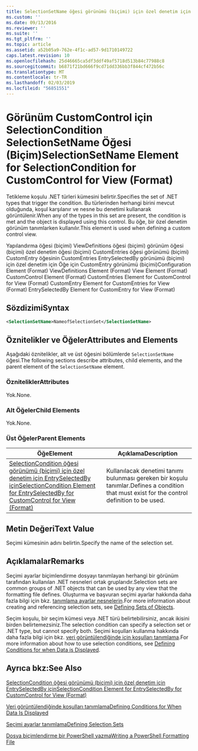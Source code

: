 ```yaml
---
title: SelectionSetName öğesi görünümü (biçimi) için özel denetim için SelectionCondition için | Microsoft Docs
ms.custom: ''
ms.date: 09/13/2016
ms.reviewer: ''
ms.suite: ''
ms.tgt_pltfrm: ''
ms.topic: article
ms.assetid: a52b05a9-762e-4f1c-ad57-9d1710149722
caps.latest.revision: 10
ms.openlocfilehash: 25d46665ca5df3ddf49af5718d513b84c77988c8
ms.sourcegitcommit: b6871f21bd666f9cd71dd336bb3f844cf472b56c
ms.translationtype: MT
ms.contentlocale: tr-TR
ms.lasthandoff: 02/03/2019
ms.locfileid: "56851551"
---
```

# <a name="selectionsetname-element-for-selectioncondition-for-customcontrol-for-view-format"></a><span data-ttu-id="db34f-102">Görünüm CustomControl için SelectionCondition SelectionSetName Öğesi (Biçim)</span><span class="sxs-lookup"><span data-stu-id="db34f-102">SelectionSetName Element for SelectionCondition for CustomControl for View (Format)</span></span>

<span data-ttu-id="db34f-103">Tetikleme koşulu .NET türleri kümesini belirtir.</span><span class="sxs-lookup"><span data-stu-id="db34f-103">Specifies the set of .NET types that trigger the condition.</span></span> <span data-ttu-id="db34f-104">Bu türlerinden herhangi birini mevcut olduğunda, koşul karşılanır ve nesne bu denetimi kullanarak görüntülenir.</span><span class="sxs-lookup"><span data-stu-id="db34f-104">When any of the types in this set are present, the condition is met and the object is displayed using this control.</span></span> <span data-ttu-id="db34f-105">Bu öğe, bir özel denetim görünüm tanımlarken kullanılır.</span><span class="sxs-lookup"><span data-stu-id="db34f-105">This element is used when defining a custom control view.</span></span>

<span data-ttu-id="db34f-106">Yapılandırma öğesi (biçimi) ViewDefinitions öğesi (biçimi) görünüm öğesi (biçimi) özel denetim öğesi (biçimi) CustomEntries öğesi görünümü (biçimi) CustomEntry öğesinin CustomEntries EntrySelectedBy görünümü (biçimi) için özel denetim için Öğe için CustomEntry görünümü (biçimi)</span><span class="sxs-lookup"><span data-stu-id="db34f-106">Configuration Element (Format) ViewDefinitions Element (Format) View Element (Format) CustomControl Element (Format) CustomEntries Element for CustomControl for View (Format) CustomEntry Element for CustomEntries for View (Format) EntrySelectedBy Element for CustomEntry for View (Format)</span></span>

## <a name="syntax"></a><span data-ttu-id="db34f-107">Sözdizimi</span><span class="sxs-lookup"><span data-stu-id="db34f-107">Syntax</span></span>

```xml
<SelectionSetName>NameofSelectionSet</SelectionSetName>
```

## <a name="attributes-and-elements"></a><span data-ttu-id="db34f-108">Öznitelikler ve Öğeler</span><span class="sxs-lookup"><span data-stu-id="db34f-108">Attributes and Elements</span></span>

<span data-ttu-id="db34f-109">Aşağıdaki öznitelikler, alt ve üst öğesini bölümlerde `SelectionSetName` öğesi.</span><span class="sxs-lookup"><span data-stu-id="db34f-109">The following sections describe attributes, child elements, and the parent element of the `SelectionSetName` element.</span></span>

### <a name="attributes"></a><span data-ttu-id="db34f-110">Öznitelikler</span><span class="sxs-lookup"><span data-stu-id="db34f-110">Attributes</span></span>

<span data-ttu-id="db34f-111">Yok.</span><span class="sxs-lookup"><span data-stu-id="db34f-111">None.</span></span>

### <a name="child-elements"></a><span data-ttu-id="db34f-112">Alt Öğeler</span><span class="sxs-lookup"><span data-stu-id="db34f-112">Child Elements</span></span>

<span data-ttu-id="db34f-113">Yok.</span><span class="sxs-lookup"><span data-stu-id="db34f-113">None.</span></span>

### <a name="parent-elements"></a><span data-ttu-id="db34f-114">Üst Öğeler</span><span class="sxs-lookup"><span data-stu-id="db34f-114">Parent Elements</span></span>

|<span data-ttu-id="db34f-115">Öğe</span><span class="sxs-lookup"><span data-stu-id="db34f-115">Element</span></span>|<span data-ttu-id="db34f-116">Açıklama</span><span class="sxs-lookup"><span data-stu-id="db34f-116">Description</span></span>|
|-------------|-----------------|
|[<span data-ttu-id="db34f-117">SelectionCondition öğesi görünümü (biçimi) için özel denetim için EntrySelectedBy için</span><span class="sxs-lookup"><span data-stu-id="db34f-117">SelectionCondition Element for EntrySelectedBy for CustomControl for View (Format)</span></span>](./selectioncondition-element-for-entryselectedby-for-customcontrol-format.md)|<span data-ttu-id="db34f-118">Kullanılacak denetimi tanımı bulunması gereken bir koşulu tanımlar.</span><span class="sxs-lookup"><span data-stu-id="db34f-118">Defines a condition that must exist for the control definition to be used.</span></span>|

## <a name="text-value"></a><span data-ttu-id="db34f-119">Metin Değeri</span><span class="sxs-lookup"><span data-stu-id="db34f-119">Text Value</span></span>

<span data-ttu-id="db34f-120">Seçimi kümesinin adını belirtin.</span><span class="sxs-lookup"><span data-stu-id="db34f-120">Specify the name of the selection set.</span></span>

## <a name="remarks"></a><span data-ttu-id="db34f-121">Açıklamalar</span><span class="sxs-lookup"><span data-stu-id="db34f-121">Remarks</span></span>

<span data-ttu-id="db34f-122">Seçimi ayarlar biçimlendirme dosyayı tanımlayan herhangi bir görünüm tarafından kullanılan .NET nesneleri ortak gruplarıdır.</span><span class="sxs-lookup"><span data-stu-id="db34f-122">Selection sets are common groups of .NET objects that can be used by any view that the formatting file defines.</span></span> <span data-ttu-id="db34f-123">Oluşturma ve başvuran seçimi ayarlar hakkında daha fazla bilgi için bkz. [tanımlama ayarlar nesnelerin](./defining-selection-sets.md).</span><span class="sxs-lookup"><span data-stu-id="db34f-123">For more information about creating and referencing selection sets, see [Defining Sets of Objects](./defining-selection-sets.md).</span></span>

<span data-ttu-id="db34f-124">Seçim koşulu, bir seçim kümesi veya .NET türü belirtebilirsiniz, ancak ikisini birden belirtemezsiniz.</span><span class="sxs-lookup"><span data-stu-id="db34f-124">The selection condition can specify a selection set or .NET type, but cannot specify both.</span></span> <span data-ttu-id="db34f-125">Seçimi koşulları kullanma hakkında daha fazla bilgi için bkz. [veri görüntülendiğinde için koşulları tanımlama](./defining-conditions-for-displaying-data.md).</span><span class="sxs-lookup"><span data-stu-id="db34f-125">For more information about how to use selection conditions, see [Defining Conditions for when Data is Displayed](./defining-conditions-for-displaying-data.md).</span></span>

## <a name="see-also"></a><span data-ttu-id="db34f-126">Ayrıca bkz:</span><span class="sxs-lookup"><span data-stu-id="db34f-126">See Also</span></span>

[<span data-ttu-id="db34f-127">SelectionCondition öğesi görünümü (biçimi) için özel denetim için EntrySelectedBy için</span><span class="sxs-lookup"><span data-stu-id="db34f-127">SelectionCondition Element for EntrySelectedBy for CustomControl for View (Format)</span></span>](./selectioncondition-element-for-entryselectedby-for-customcontrol-format.md)

[<span data-ttu-id="db34f-128">Veri görüntülendiğinde koşulları tanımlama</span><span class="sxs-lookup"><span data-stu-id="db34f-128">Defining Conditions for When Data Is Displayed</span></span>](./defining-conditions-for-displaying-data.md)

[<span data-ttu-id="db34f-129">Seçimi ayarlar tanımlama</span><span class="sxs-lookup"><span data-stu-id="db34f-129">Defining Selection Sets</span></span>](./defining-selection-sets.md)

[<span data-ttu-id="db34f-130">Dosya biçimlendirme bir PowerShell yazma</span><span class="sxs-lookup"><span data-stu-id="db34f-130">Writing a PowerShell Formatting File</span></span>](./writing-a-powershell-formatting-file.md)
